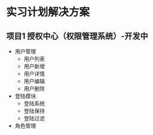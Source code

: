 # 实习计划解决方案

## 项目1 授权中心（权限管理系统）-开发中

- 用户管理
	- 用户列表
	- 用户新增
	- 用户详情
	- 用户编辑
	- 用户删除
- 登陆模块
	- 登陆系统
	- 登陆保持
	- 登陆过滤
- 角色管理




